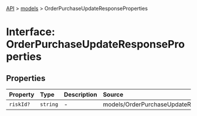 [API](../../index.md) > [models](../index.md) > OrderPurchaseUpdateResponseProperties

# Interface: OrderPurchaseUpdateResponseProperties

## Properties

| Property | Type | Description | Source |
| :------ | :------ | :------ | :------ |
| `riskId?` | `string` | - | models/OrderPurchaseUpdateResponse.ts:39 |

